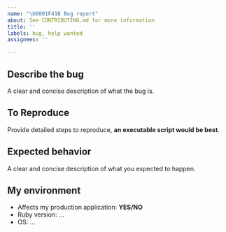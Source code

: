 ```yaml
---
name: "\U0001F41B Bug report"
about: See CONTRIBUTING.md for more information
title: ''
labels: bug, help wanted
assignees: ''

---
```


## Describe the bug

A clear and concise description of what the bug is.

## To Reproduce

Provide detailed steps to reproduce, **an executable script would be best**.

## Expected behavior

A clear and concise description of what you expected to happen.

## My environment

- Affects my production application: **YES/NO**
- Ruby version: ...
- OS: ...
